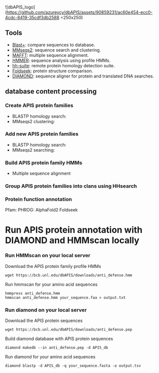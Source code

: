 ![dbAPIS_logo](https://github.com/azureycy/dbAPIS/assets/90859231/ac60e454-ecc0-4cdc-8419-35cdf3db2588 =250x250)

## Tools
- [Blast+](https://github.com/ncbi/blast_plus_docs): compare sequences to database.
- [MMseqs2](https://github.com/soedinglab/MMseqs2): sequence search and clustering.
- [MAFFT](https://mafft.cbrc.jp/alignment/software/): multiple sequence alignment.
- [HMMER](https://github.com/EddyRivasLab/hmmer): sequence analysis using profile HMMs.
- [hh-suite](https://github.com/soedinglab/hh-suite): remote protein homology detection suite.
- [Foldseek](https://github.com/steineggerlab/foldseek): protein structure comparison.
- [DIAMOND](https://github.com/bbuchfink/diamond): sequence aligner for protein and translated DNA searches.

## database content processing
### Create APIS protein families
- BLASTP homology search: 
- MMseqs2 clustering:

### Add new APIS protein families
- BLASTP homology search:
- MMseqs2 searching:

### Build APIS protein family HMMs 
- Multiple sequence alignment

### Group APIS protein families into clans using HHsearch 

### Protein function annotation
Pfam:
PHROG: 
AlphaFold2 
Foldseek 

# Run APIS protein annotation with DIAMOND and HMMscan locally

### Run HMMscan on your local server

Download the APIS protein family profile HMMs
```
wget https://bcb.unl.edu/dbAPIS/downloads/anti_defense.hmm
```

Run hmmscan for your amino acid sequences
```
hmmpress anti_defense.hmm
hmmscan anti_defense.hmm your_sequence.faa > output.txt
```

### Run diamond on your local server 
Download the APIS protein sequences
```
wget https://bcb.unl.edu/dbAPIS/downloads/anti_defense.pep
```
Build diamond database with APIS protein sequences
```
diamond makedb --in anti_defense.pep -d APIS_db
```
Run diamond for your amino acid sequences
```
diamond blastp -d APIS_db -q your_sequence.fasta -o output.tsv
```
